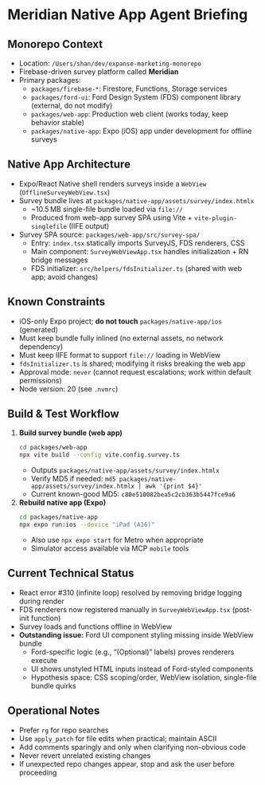 # Meridian Native App Agent Briefing

## Monorepo Context
- Location: `/Users/shan/dev/expanse-marketing-monorepo`
- Firebase-driven survey platform called **Meridian**
- Primary packages:
  - `packages/firebase-*`: Firestore, Functions, Storage services
  - `packages/ford-ui`: Ford Design System (FDS) component library (external, do not modify)
  - `packages/web-app`: Production web client (works today, keep behavior stable)
  - `packages/native-app`: Expo (iOS) app under development for offline surveys

## Native App Architecture
- Expo/React Native shell renders surveys inside a `WebView` (`OfflineSurveyWebView.tsx`)
- Survey bundle lives at `packages/native-app/assets/survey/index.htmlx`
  - ~10.5 MB single-file bundle loaded via `file://`
  - Produced from web-app survey SPA using Vite + `vite-plugin-singlefile` (IIFE output)
- Survey SPA source: `packages/web-app/src/survey-spa/`
  - Entry: `index.tsx` statically imports SurveyJS, FDS renderers, CSS
  - Main component: `SurveyWebViewApp.tsx` handles initialization + RN bridge messages
  - FDS initializer: `src/helpers/fdsInitializer.ts` (shared with web app; avoid changes)

## Known Constraints
- iOS-only Expo project; **do not touch** `packages/native-app/ios` (generated)
- Must keep bundle fully inlined (no external assets, no network dependency)
- Must keep IIFE format to support `file://` loading in WebView
- `fdsInitializer.ts` is shared; modifying it risks breaking the web app
- Approval mode: `never` (cannot request escalations; work within default permissions)
- Node version: 20 (see `.nvmrc`)

## Build & Test Workflow
1. **Build survey bundle (web app)**
   ```bash
   cd packages/web-app
   npx vite build --config vite.config.survey.ts
   ```
   - Outputs `packages/native-app/assets/survey/index.htmlx`
   - Verify MD5 if needed: `md5 packages/native-app/assets/survey/index.htmlx | awk '{print $4}'`
   - Current known-good MD5: `c80e510082bea5c2cb363b5447fce9a6`
2. **Rebuild native app (Expo)**
   ```bash
   cd packages/native-app
   npx expo run:ios --device "iPad (A16)"
   ```
   - Also use `npx expo start` for Metro when appropriate
   - Simulator access available via MCP `mobile` tools

## Current Technical Status
- React error #310 (infinite loop) resolved by removing bridge logging during render
- FDS renderers now registered manually in `SurveyWebViewApp.tsx` (post-init function)
- Survey loads and functions offline in WebView
- **Outstanding issue:** Ford UI component styling missing inside WebView bundle
  - Ford-specific logic (e.g., “(Optional)” labels) proves renderers execute
  - UI shows unstyled HTML inputs instead of Ford-styled components
  - Hypothesis space: CSS scoping/order, WebView isolation, single-file bundle quirks

## Operational Notes
- Prefer `rg` for repo searches
- Use `apply_patch` for file edits when practical; maintain ASCII
- Add comments sparingly and only when clarifying non-obvious code
- Never revert unrelated existing changes
- If unexpected repo changes appear, stop and ask the user before proceeding
